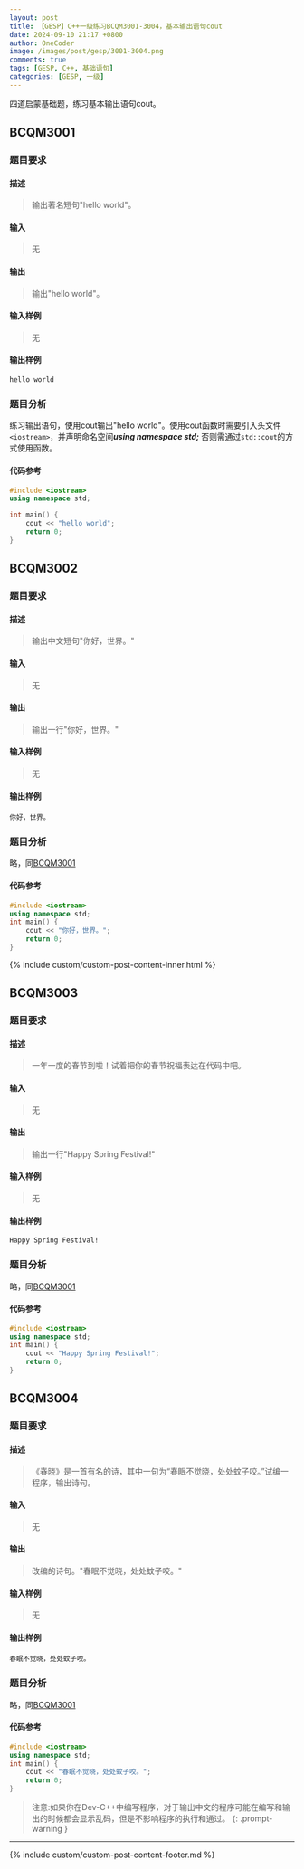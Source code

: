```yaml
---
layout: post
title: 【GESP】C++一级练习BCQM3001-3004，基本输出语句cout
date: 2024-09-10 21:17 +0800
author: OneCoder
image: /images/post/gesp/3001-3004.png
comments: true
tags: [GESP, C++, 基础语句]
categories: [GESP, 一级]
---
```

四道启蒙基础题，练习基本输出语句cout。

<!--more-->

## BCQM3001

### 题目要求

#### 描述

>输出著名短句"hello world"。

#### 输入

>无

#### 输出

>输出"hello world"。

#### 输入样例

>无

#### 输出样例

```console
hello world
```

### 题目分析

练习输出语句，使用cout输出"hello world"。使用cout函数时需要引入头文件`<iostream>`，并声明命名空间***using namespace std;*** 否则需通过`std::cout`的方式使用函数。

#### 代码参考

```cpp
#include <iostream>
using namespace std;

int main() {
    cout << "hello world";
    return 0;
}
```

## BCQM3002

### 题目要求

#### 描述

>输出中文短句"你好，世界。"

#### 输入

>无

#### 输出

>输出一行"你好，世界。"

#### 输入样例

>无

#### 输出样例

```console
你好，世界。
```

### 题目分析

略，同[BCQM3001](#bcqm3001)

#### 代码参考

```cpp
#include <iostream>
using namespace std;
int main() {
    cout << "你好，世界。";
    return 0;
}
```

{% include custom/custom-post-content-inner.html %}

## BCQM3003

### 题目要求

#### 描述

>一年一度的春节到啦！试着把你的春节祝福表达在代码中吧。

#### 输入

>无

#### 输出

>输出一行"Happy Spring Festival!"

#### 输入样例

>无

#### 输出样例

```console
Happy Spring Festival!
```

### 题目分析

略，同[BCQM3001](#bcqm3001)

#### 代码参考

```cpp
#include <iostream>
using namespace std;
int main() {
    cout << "Happy Spring Festival!";
    return 0;
}
```

## BCQM3004

### 题目要求

#### 描述

>《春晓》是一首有名的诗，其中一句为“春眠不觉晓，处处蚊子咬。”试编一程序，输出诗句。

#### 输入

>无

#### 输出

>改编的诗句。"春眠不觉晓，处处蚊子咬。"

#### 输入样例

>无

#### 输出样例

```console
春眠不觉晓，处处蚊子咬。
```

### 题目分析

略，同[BCQM3001](#bcqm3001)

#### 代码参考

```cpp
#include <iostream>
using namespace std;
int main() {
    cout << "春眠不觉晓，处处蚊子咬。";
    return 0;
}
```

> 注意:如果你在Dev-C++中编写程序，对于输出中文的程序可能在编写和输出的时候都会显示乱码，但是不影响程序的执行和通过。
{: .prompt-warning }

---

{% include custom/custom-post-content-footer.md %}
